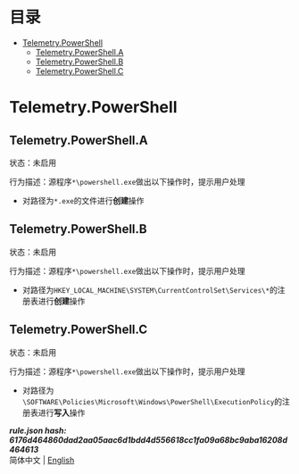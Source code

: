 



目录
==

* [Telemetry.PowerShell](#telemetrypowershell)
	* [Telemetry.PowerShell.A](#telemetrypowershella)
	* [Telemetry.PowerShell.B](#telemetrypowershellb)
	* [Telemetry.PowerShell.C](#telemetrypowershellc)

# Telemetry.PowerShell

## Telemetry.PowerShell.A
  
状态：未启用

行为描述：源程序`*\powershell.exe`做出以下操作时，提示用户处理
- 对路径为`*.exe`的文件进行**创建**操作

## Telemetry.PowerShell.B
  
状态：未启用

行为描述：源程序`*\powershell.exe`做出以下操作时，提示用户处理
- 对路径为`HKEY_LOCAL_MACHINE\SYSTEM\CurrentControlSet\Services\*`的注册表进行**创建**操作

## Telemetry.PowerShell.C
  
状态：未启用

行为描述：源程序`*\powershell.exe`做出以下操作时，提示用户处理
- 对路径为`\SOFTWARE\Policies\Microsoft\Windows\PowerShell\ExecutionPolicy`的注册表进行**写入**操作
  
***rule.json hash: 6176d464860dad2aa05aac6d1bdd4d556618cc1fa09a68bc9aba16208d464613***  
简体中文 | [English](/README_en_us.md)